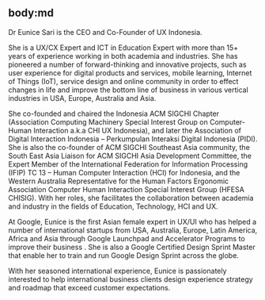 body:md
-----
Dr Eunice Sari is the CEO and Co-Founder of UX Indonesia.

She is a UX/CX Expert and ICT in Education Expert with more than 15+ years of experience working in both academia and industries. She has pioneered a number of forward-thinking and innovative projects, such as user experience for digital products and services, mobile learning, Internet of Things (IoT), service design and online community in order to effect changes in life and improve the bottom line of business in various vertical industries in USA, Europe, Australia and Asia.

She co-founded and chaired the Indonesia ACM SIGCHI Chapter (Association Computing Machinery Special Interest Group on Computer-Human Interaction a.k.a CHI UX Indonesia), and later the Association of Digital Interaction Indonesia – Perkumpulan Interaksi Digital Indonesia (PIDI). She is also the co-founder of ACM SIGCHI Southeast Asia community, the South East Asia Liaison for ACM SIGCHI Asia Development Committee, the Expert Member of the International Federation for Information Processing (IFIP) TC 13 – Human Computer Interaction (HCI) for Indonesia, and the Western Australia Representative for the Human Factors Ergonomic Association Computer Human Interaction Special Interest Group (HFESA CHISIG). With her roles, she facilitates the collaboration between academia and industry in the fields of Education, Technology, HCI and UX.

At Google, Eunice is the first Asian female expert in UX/UI who has helped a number of international startups from USA, Australia, Europe, Latin America, Africa and Asia through Google Launchpad and Accelerator Programs to improve their business . She is also a Google Certified Design Sprint Master that enable her to train and run Google Design Sprint across the globe.

With her seasoned international experience, Eunice is passionately interested to help international business clients design experience strategy and roadmap that exceed customer expectations.